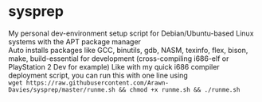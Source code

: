 # sysprep
My personal dev-environment setup script for Debian/Ubuntu-based Linux systems with the APT package manager  
Auto installs packages like GCC, binutils, gdb, NASM, texinfo, flex, bison, make, build-essential for development (cross-compiling i686-elf or PlayStation 2 Dev for example)
Like with my quick i686 compiler deployment script, you can run this with one line using   
```wget https://raw.githubusercontent.com/Arawn-Davies/sysprep/master/runme.sh && chmod +x runme.sh && ./runme.sh```   
